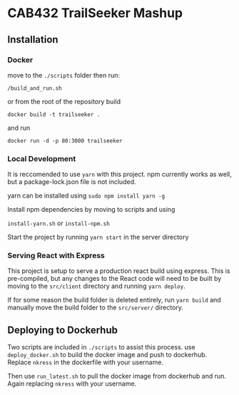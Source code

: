 # CAB432 TrailSeeker Mashup

## Installation
### Docker
move to the `./scripts` folder then run:

`/build_and_run.sh`

or from the root of the repository build

```docker build -t trailseeker .```

and run
 
```docker run -d -p 80:3000 trailseeker```

### Local Development
It is reccomended to use `yarn` with this project.
npm currently works as well, but a package-lock.json file is not included.

yarn can be installed using `sudo npm install yarn -g`

Install npm dependencies by moving to scripts and using

`install-yarn.sh` or `install-npm.sh`

Start the project by running `yarn start` in the server directory

### Serving React with Express
This project is setup to serve a production react build using express.
This is pre-compiled, but any changes to the React code will need to
be built by moving to the `src/client` directory and running `yarn deploy`.

If for some reason the build folder is deleted entirely, run `yarn build` and
manually move the build folder to the `src/server/` directory.

## Deploying to Dockerhub
Two scripts are included in `./scripts` to assist this process. 
use `deploy_docker.sh` to build the docker image and push to dockerhub.
Replace `nkress` in the dockerfile with your username.

Then use `run_latest.sh` to pull the docker image from dockerhub and run. 
Again replacing `nkress` with your username.